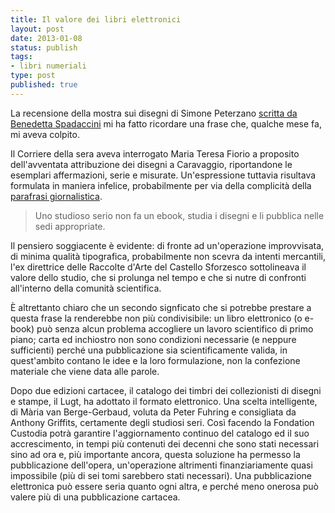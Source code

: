 ```yaml
--- 
title: Il valore dei libri elettronici
layout: post
date: 2013-01-08
status: publish
tags:
- libri numeriali
type: post
published: true
---
```

La recensione della mostra sui disegni di Simone Peterzano [scritta da Benedetta Spadaccini][2] mi ha fatto ricordare una frase che, qualche mese fa, mi aveva colpito.

Il Corriere della sera aveva interrogato Maria Teresa Fiorio a proposito dell'avventata attribuzione dei disegni a Caravaggio, riportandone le esemplari affermazioni, serie e misurate. Un'espressione tuttavia risultava formulata in maniera infelice, probabilmente per via della complicità della [parafrasi giornalistica][3].

>Uno studioso serio non fa un <span lang="en">ebook</span>, studia i disegni e li pubblica nelle sedi appropriate.

Il pensiero soggiacente è evidente: di fronte ad un'operazione improvvisata, di minima qualità tipografica, probabilmente non scevra da intenti mercantili, l'ex direttrice delle Raccolte d'Arte del Castello Sforzesco sottolineava il valore dello studio, che si prolunga nel tempo e che si nutre di confronti all'interno della comunità scientifica.

È altrettanto chiaro che un secondo signficato che si potrebbe prestare a questa frase la renderebbe non più condivisibile: un libro elettronico (o <span lang="en">e-book</span>) può senza alcun problema accogliere un lavoro scientifico di primo piano; carta ed inchiostro non sono condizioni necessarie (e neppure sufficienti) perché una pubblicazione sia scientificamente valida, in quest'ambito contano le idee e la loro formulazione, non la confezione materiale che viene data alle parole.

Dopo due edizioni cartacee, il catalogo dei timbri dei collezionisti di disegni e stampe, il <span lang="nl">Lugt</span>, ha adottato il formato elettronico. Una scelta intelligente, di <span lang="nl">Mària van Berge-Gerbaud</span>, voluta da <span lang="nl">Peter Fuhring</span> e consigliata da <span lang="en">Anthony Griffits</span>, certamente degli studiosi seri. Così facendo la <span lang="fr">Fondation</span> Custodia potrà garantire l'aggiornamento continuo del catalogo ed il suo accrescimento, in tempi più contenuti dei decenni che sono stati necessari sino ad ora e, più importante ancora, questa soluzione ha permesso la pubblicazione dell'opera, un'operazione altrimenti finanziariamente quasi impossibile (più di sei tomi sarebbero stati necessari). Una pubblicazione elettronica può essere seria quanto ogni altra, e perché meno onerosa può valere più di una pubblicazione cartacea.

[2]: http://storiedellarte.com/2013/01/simone-peterzano-e-i-disegni-del-castello-sforzesco-2.html "Simone Peterzano e i disegni del Castello Sforzesco, su Storie dell'arte"
[3]: http://www.corriere.it/cultura/12_luglio_06/panza-giallo-disegni-caravaggio_6e68d20c-c745-11e1-96dc-1183a294894f.shtml "Su Corriere.it"